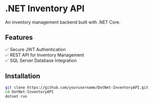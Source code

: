 # .NET Inventory API

An inventory management backend built with .NET Core.

## Features
✅ Secure JWT Authentication  
✅ REST API for Inventory Management  
✅ SQL Server Database Integration  

## Installation

```bash
git clone https://github.com/yourusername/DotNet-InventoryAPI.git
cd DotNet-InventoryAPI
dotnet run
